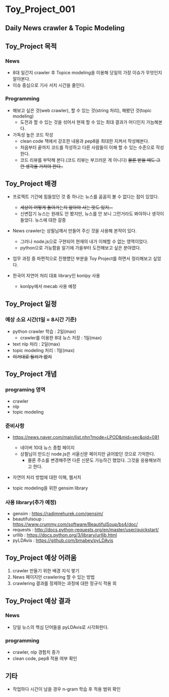 Toy_Project_001
===================================

Daily News crawler & Topic Modeling
-----------------------------------

## Toy_Project 목적

### News
* 8대 일간지 crawler 후 Topice modeling을 이용해 당일의 가장 이슈가 무엇인지 알아본다.
* 이슈 중심으로 기사 서치 시간을 줄인다.

### Programming
* 해보고 싶은 것(web crawler), 할 수 있는 것(string 처리), 해봤던 것(topic modeling)
  - 도전과 할 수 있는 것을 섞어서 현재 할 수 있는 최대 결과가 어디인지 가늠해본다.
* 가독성 높은 코드 작성
  - clean code 책에서 강조한 내용과 pep8을 최대한 지켜서 작성해본다.
  - 처음부터 끝까지 코드를 작성하고 다른 사람들이 이해 할 수 있는 수준으로 작성한다.
  - 코드 리뷰를 부탁해 본다.(코드 리뷰는 부끄러운 게 아니다) ~~물론 받을 때도 그런 생각을 가져야 한다..~~
  
## Toy_Project 배경

* 프로젝트 기간에 힘들었던 것 중 하나는 뉴스를 꼼꼼히 볼 수 없다는 점이 있었다.
  - ~~세상이 어떻게 돌아가는지 알아야 사는 맛도 있지...~~
  - 신변잡기 뉴스는 원래도 안 봤지만, 뉴스를 안 보니 그런거라도 봐야하나 생각이 들었다. 뉴스에 대한 갈증
  
* News crawler는 상필님께서 만들어 주신 것을 사용해 본적이 있다.
  - 그러나 node.js으로 구현되어 현재의 내가 이해할 수 없는 영역이었다.
  - python으로 가능함을 알기에 가을부터 도전해보고 싶은 분야였다.
  
* 업무 과정 중 파편적으로 진행헀던 부분을 Toy Project를 하면서 정리해보고 싶었다.

* 한국어 자연어 처리 대표 library인 konlpy 사용
  - konlpy에서 mecab 사용 예정

## Toy_Project 일정

### 예상 소요 시간(1일 = 8시간 기준)
* python crawler 학습 : 2일(max)
  - crawler를 이용한 8대 뉴스 저장 : 1일(max)
* text nlp 처리 : 2일(max)
* topic modeling 처리 : 1일(max)
* ~~이거대로 될리가 없지~~

## Toy_Project 개념

### programing 영역

* crawler
* nlp
* topic modeling

### 준비사항

* https://news.naver.com/main/list.nhn?mode=LPOD&mid=sec&oid=081
  - 네이버 10대 뉴스 종합 페이지
  - 상필님이 만드신 node.js은 서울신문 페이지만 긁어왔던 것으로 기억한다.
    + 물론 주소를 변경해주면 다른 신문도 가능하긴 했었다. 그것을 응용해보려고 한다.

* 자연어 처리 방법에 대한 이해, 웹서치
* topic modeling을 위한 gensim library

### 사용 library(추가 예정)

* gensim : https://radimrehurek.com/gensim/
* beautifulsoup : https://www.crummy.com/software/BeautifulSoup/bs4/doc/
* requests : http://docs.python-requests.org/en/master/user/quickstart/
* urllib : https://docs.python.org/3/library/urllib.html
* pyLDAvis : https://github.com/bmabey/pyLDAvis

## Toy_Project 예상 어려움

1. crawler 만들기 위한 배경 지식 쌓기
2. News 페이지만 crawlering 할 수 있는 방법
3. crawlering 결과를 정제하는 과정에 대한 정규식 적용 외

## Toy_Project 예상 결과

### News
* 당일 뉴스의 핵심 단어들을 pyLDAvis로 시각화한다.

### programming
* crawler, nlp 경험치 증가
* clean code, pep8 적용 여부 확인

## 기타

- 작업하다 시간이 남을 경우 n-gram 학습 후 적용 범위 확인
